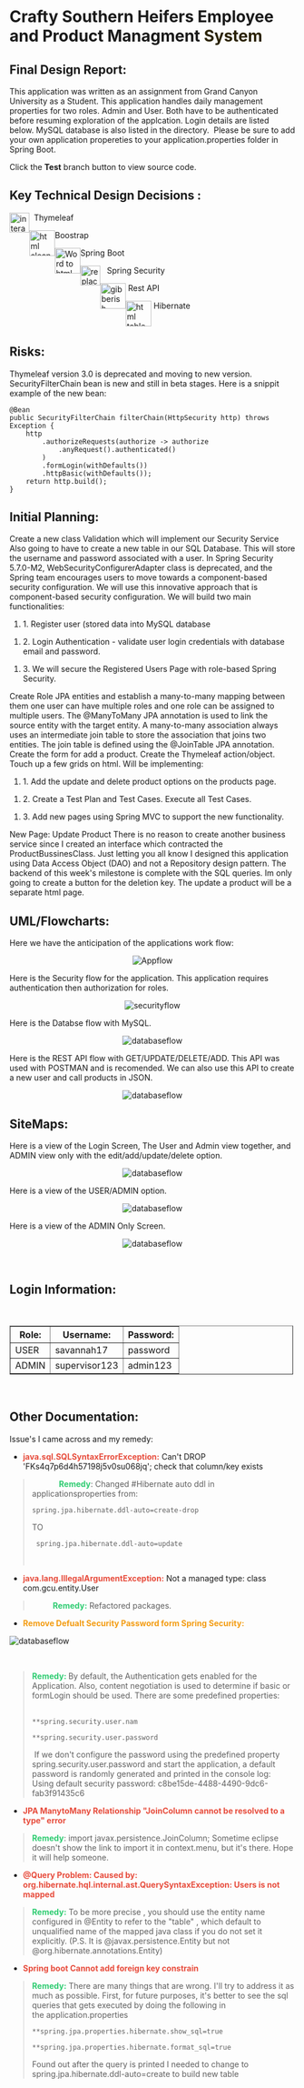 <!-- #######  CRAFTY SOUTHERN HEIFER APPLICATION README! #########-->
<h1>Crafty Southern Heifers Employee and Product Managment <span style="color:#2b2301">System</span></h1>

<h2>Final Design Report:</h2>

<p>This application was written as an assignment from Grand Canyon University as a Student. This application handles daily management properties for two roles. Admin and User. Both have to be authenticated before resuming exploration of the applcation. Login details are listed below. MySQL database is also listed in the directory.&nbsp; Please be sure to add your own application propereties to your application.properties folder in Spring Boot.</p>

<p>Click the <strong>Test</strong> branch button to view source code.</p>

<h2>Key Technical Design Decisions :</h2>

<p>&nbsp;<img alt="interactive connection" src="https://avatars1.githubusercontent.com/u/1492367?s=280&amp;v=4" style="float:left; width:35px" />&nbsp;Thymeleaf</p>

<p><img alt="html cleaner" src="https://getbootstrap.com/docs/5.2/assets/brand/bootstrap-logo-shadow.png" style="float:left; width:45px" />Boostrap</p>

<p><img alt="Word to html" src="https://www.logolynx.com/images/logolynx/98/980c5fe716efb66c936eebe1937d5489.png" style="float:left; width:45px" /> Spring Boot</p>

<p><img alt="replace text" src="https://th.bing.com/th/id/OIP.D87KXcDLtggvLLrmHnairwHaJG?pid=ImgDet&amp;rs=1" style="float:left; width:35px" />&nbsp; &nbsp;Spring Security</p>

<p><img alt="gibberish" src="https://th.bing.com/th/id/OIP.Wd9moNdvBsgsNDMl6V1BegHaCn?pid=ImgDet&amp;rs=1" style="float:left; width:45px" />&nbsp;Rest API</p>

<p><img alt="html table div" src="https://courses.javacodegeeks.com/wp-content/uploads/2021/03/hibernate-logo-1024x1024.jpg" style="float:left; width:45px" />&nbsp;Hibernate</p>

<p>&nbsp; &nbsp; &nbsp; &nbsp; &nbsp;</p>

<h2>Risks:</h2>

<p>Thymeleaf version 3.0 is deprecated and moving to new version. SecurityFilterChain bean is new and still in beta stages. Here is a snippit example of the new bean:</p>

<pre>
<code class="language-java">@Bean
public SecurityFilterChain filterChain(HttpSecurity http) throws Exception {
	http
		.authorizeRequests(authorize -&gt; authorize
			.anyRequest().authenticated()
		)
		.formLogin(withDefaults())
		.httpBasic(withDefaults());
	return http.build();
}</code></pre>

<h2>Initial Planning:</h2>

<p>Create a new class Validation which will implement our Security Service Also going to have to create a new table in our SQL Database. This will store the username and password associated with a user. In Spring Security 5.7.0-M2, WebSecurityConfigurerAdapter class is deprecated, and the Spring team encourages users to move towards a component-based security configuration. We will use this innovative approach that is component-based security configuration. We will build two main functionalities:</p>

<ol>
	<li>1. Register user (stored data into MySQL database</li>
</ol>

<ol>
	<li>2. Login Authentication - validate user login credentials with database email and password.</li>
</ol>

<ol>
	<li>3. We will secure the Registered Users Page with role-based Spring Security.</li>
</ol>

<p>Create Role JPA entities and establish a many-to-many mapping between them one user can have multiple roles and one role can be assigned to multiple users. The @ManyToMany JPA annotation is used to link the source entity with the target entity. A many-to-many association always uses an intermediate join table to store the association that joins two entities. The join table is defined using the @JoinTable JPA annotation. Create the form for add a product. Create the Thymeleaf action/object. Touch up a few grids on html. Will be implementing:</p>

<ol>
	<li>1. Add the update and delete product options on the products page.</li>
</ol>

<ol>
	<li>2. Create a Test Plan and Test Cases. Execute all Test Cases.</li>
</ol>

<ol>
	<li>3. Add new pages using Spring MVC to support the new functionality.</li>
</ol>

<p>New Page: Update Product There is no reason to create another business service since I created an interface which contracted the ProductBussinesClass. Just letting you all know I designed this application using Data Access Object (DAO) and not a Repository design pattern. The backend of this week&#39;s milestone is complete with the SQL queries. Im only going to create a button for the deletion key. The update a product will be a separate html page.</p>

<h2>UML/Flowcharts:</h2>

<p>Here we have the anticipation of the applications work flow:</p>

<p style="text-align:center"><img alt="Appflow" src="https://github.com/AtlasWriter/CST-339-Milestone-Project/blob/test/CSH%20Site%20Flow%20Chart.PNG" /></p>

<p>Here is the Security flow for the application. This application requires authentication then authorization for roles.</p>

<p style="text-align:center"><img alt="securityflow" src="https://github.com/AtlasWriter/CST-339-Milestone-Project/blob/test/CSH%20Security%20Flowchart.PNG" /></p>

<p>Here is the Databse flow with MySQL.</p>

<p style="text-align:center"><img alt="databaseflow" src="https://github.com/AtlasWriter/CST-339-Milestone-Project/blob/test/database%20diagram.PNG" /></p>

<p>Here is the REST API flow with GET/UPDATE/DELETE/ADD. This API was used with POSTMAN and is recomended. We can also use this API to create a new user and call products in JSON.</p>

<p style="text-align:center"><img alt="databaseflow" src="https://github.com/AtlasWriter/CST-339-Milestone-Project/blob/test/REST%20API%20flow.PNG" /></p>

<h2>SiteMaps:</h2>

<p>Here is a view of the Login Screen, The User and Admin view together, and ADMIN view only with the edit/add/update/delete option.</p>

<p style="text-align:center"><img alt="databaseflow" src="https://github.com/AtlasWriter/CST-339-Milestone-Project/blob/test/loginpage.PNG" /></p>

<p>Here is a view of the USER/ADMIN option.</p>

<p style="text-align:center"><img alt="databaseflow" src="https://github.com/AtlasWriter/CST-339-Milestone-Project/blob/test/userrole.PNG" /></p>

<p>Here is a view of the ADMIN Only Screen.</p>

<p style="text-align:center"><img alt="databaseflow" src="https://github.com/AtlasWriter/CST-339-Milestone-Project/blob/test/adminonly.PNG" /></p>

<p>&nbsp;</p>

<h2>Login Information:</h2>

<p style="text-align:center">&nbsp;</p>

<table border="1" cellpadding="1" cellspacing="1" style="width:500px">
	<thead>
		<tr>
			<th scope="col">Role:</th>
			<th scope="col">Username:</th>
			<th scope="col">Password:</th>
		</tr>
	</thead>
	<tbody>
		<tr>
			<td>USER</td>
			<td>savannah17</td>
			<td>password</td>
		</tr>
		<tr>
			<td>ADMIN</td>
			<td>supervisor123</td>
			<td>admin123</td>
		</tr>
	</tbody>
</table>

<p>&nbsp;</p>

<h2>Other Documentation:</h2>

<p>Issue&#39;s I came across and my remedy:</p>

<ul>
	<li><span style="color:#e74c3c"><strong>java.sql.SQLSyntaxErrorException:</strong></span> Can&#39;t DROP &#39;FKs4q7p6d4h57198j5v0su068jq&#39;; check that column/key exists</li>
</ul>

<blockquote>
<p>&nbsp; &nbsp; &nbsp; &nbsp; &nbsp; &nbsp;&nbsp;<strong><span style="color:#2ecc71">Remedy</span></strong>: Changed #Hibernate auto ddl in applicationsproperties from:</p>

<pre>
<code class="language-java">spring.jpa.hibernate.ddl-auto=create-drop</code></pre>

<p>TO</p>

<pre>
<code class="language-java"> spring.jpa.hibernate.ddl-auto=update</code></pre>

<p>&nbsp;</p>
</blockquote>

<ul>
	<li><span style="color:#e74c3c"><strong>java.lang.IllegalArgumentException:</strong></span> Not a managed type: class com.gcu.entity.User</li>
</ul>

<blockquote>
<p><strong><span style="color:#2ecc71">&nbsp; &nbsp; &nbsp; &nbsp; &nbsp; &nbsp;Remedy:</span></strong> Refactored packages.</p>
</blockquote>

<ul>
	<li><strong><span style="color:#f39c12">Remove Defualt Security Password form Spring Security:</span></strong></li>
</ul>

<p><img alt="databaseflow" src="https://github.com/AtlasWriter/CST-339-Milestone-Project/blob/test/generateddefaultpasswordexample.PNG" /></p>

<p>&nbsp;</p>

<blockquote>
<p><span style="color:#2ecc71"><strong>Remedy: </strong></span>By default, the Authentication gets enabled for the Application. Also, content negotiation is used to determine if basic or formLogin should be used. There are some predefined properties:&nbsp; &nbsp; &nbsp; &nbsp; &nbsp; &nbsp; &nbsp; &nbsp;</p>

<pre>
<code class="language-java">**spring.security.user.nam

**spring.security.user.password</code></pre>

<p>&nbsp;If we don&#39;t configure the password using the predefined property spring.security.user.password and start the application, a default password is randomly generated and printed in the console log:&nbsp; Using default security password: c8be15de-4488-4490-9dc6-fab3f91435c6</p>
</blockquote>

<ul>
	<li><span style="color:#e74c3c"><strong>JPA ManytoMany Relationship &quot;JoinColumn cannot be resolved to a type&quot; error</strong></span></li>
</ul>

<blockquote>
<p><span style="color:#2ecc71"><strong>Remedy</strong></span>: import javax.persistence.JoinColumn; Sometime eclipse doesn&#39;t show the link to import it in context.menu, but it&#39;s there. Hope it will help someone.</p>
</blockquote>

<ul>
	<li><span style="color:#e74c3c"><strong>@Query Problem: Caused by: org.hibernate.hql.internal.ast.QuerySyntaxException: Users is not mapped</strong></span></li>
</ul>

<blockquote>
<p><span style="color:#2ecc71"><strong>Remedy:</strong></span> To be more precise , you should use the entity name configured in @Entity to refer to the &quot;table&quot; , which default to unqualified name of the mapped java class if you do not set it explicitly.&nbsp;(P.S. It is @javax.persistence.Entity but not @org.hibernate.annotations.Entity)&nbsp;</p>
</blockquote>

<ul>
	<li><span style="color:#e74c3c"><strong>Spring boot Cannot add foreign key constrain</strong></span>&nbsp;</li>
</ul>

<blockquote>
<p><span style="color:#2ecc71"><strong>Remedy:</strong></span> There are many things that are wrong. I&#39;ll try to address it as much as possible. First, for future purposes, it&#39;s better to see the sql queries that gets executed by doing the following in the&nbsp;application.properties</p>

<pre>
<code class="language-java">**spring.jpa.properties.hibernate.show_sql=true

**spring.jpa.properties.hibernate.format_sql=true</code></pre>

<p>Found out after the query is printed I needed to change to spring.jpa.hibernate.ddl-auto=create to build new table</p>
</blockquote>

<p>&nbsp;</p>

<p>&nbsp;</p>

<p><strong>&nbsp;</strong></p>

<p>&nbsp;</p>
